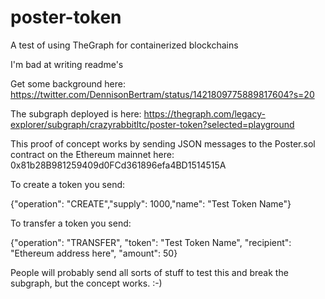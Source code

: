# poster-token
A test of using TheGraph for containerized blockchains

I'm bad at writing readme's

Get some background here: 
https://twitter.com/DennisonBertram/status/1421809775889817604?s=20

The subgraph deployed is here: 
https://thegraph.com/legacy-explorer/subgraph/crazyrabbitltc/poster-token?selected=playground

This proof of concept works by sending JSON messages to the Poster.sol contract on the Ethereum mainnet here: 0x81b28B981259409d0FCd361896efa4BD1514515A

To create a token you send: 

{"operation": "CREATE","supply": 1000,"name": "Test Token Name"}

To transfer a token you send: 

{"operation": "TRANSFER", "token": "Test Token Name", "recipient": "Ethereum address here", "amount": 50}

People will probably send all sorts of stuff to test this and break the subgraph, but the concept works. :-) 
